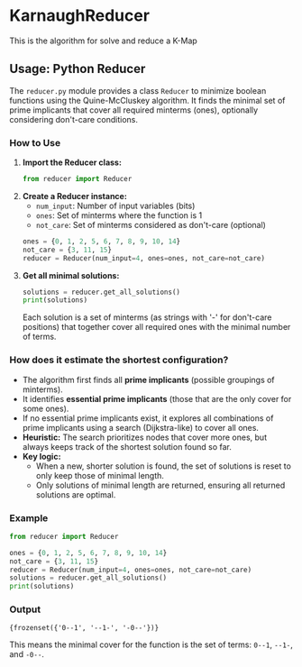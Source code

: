 # KarnaughReducer
This is the algorithm for solve and reduce a K-Map

## Usage: Python Reducer

The `reducer.py` module provides a class `Reducer` to minimize boolean functions using the Quine-McCluskey algorithm. It finds the minimal set of prime implicants that cover all required minterms (ones), optionally considering don't-care conditions.

### How to Use

1. **Import the Reducer class:**
   ```python
   from reducer import Reducer
   ```
2. **Create a Reducer instance:**
   - `num_input`: Number of input variables (bits)
   - `ones`: Set of minterms where the function is 1
   - `not_care`: Set of minterms considered as don't-care (optional)
   ```python
   ones = {0, 1, 2, 5, 6, 7, 8, 9, 10, 14}
   not_care = {3, 11, 15}
   reducer = Reducer(num_input=4, ones=ones, not_care=not_care)
   ```
3. **Get all minimal solutions:**
   ```python
   solutions = reducer.get_all_solutions()
   print(solutions)
   ```
   Each solution is a set of minterms (as strings with '-' for don't-care positions) that together cover all required ones with the minimal number of terms.

### How does it estimate the shortest configuration?

- The algorithm first finds all **prime implicants** (possible groupings of minterms).
- It identifies **essential prime implicants** (those that are the only cover for some ones).
- If no essential prime implicants exist, it explores all combinations of prime implicants using a search (Dijkstra-like) to cover all ones.
- **Heuristic:** The search prioritizes nodes that cover more ones, but always keeps track of the shortest solution found so far.
- **Key logic:**
  - When a new, shorter solution is found, the set of solutions is reset to only keep those of minimal length.
  - Only solutions of minimal length are returned, ensuring all returned solutions are optimal.

### Example

```python
from reducer import Reducer

ones = {0, 1, 2, 5, 6, 7, 8, 9, 10, 14}
not_care = {3, 11, 15}
reducer = Reducer(num_input=4, ones=ones, not_care=not_care)
solutions = reducer.get_all_solutions()
print(solutions)
```

### Output
```
{frozenset({'0--1', '--1-', '-0--'})}
```

This means the minimal cover for the function is the set of terms: `0--1`, `--1-`, and `-0--`.
